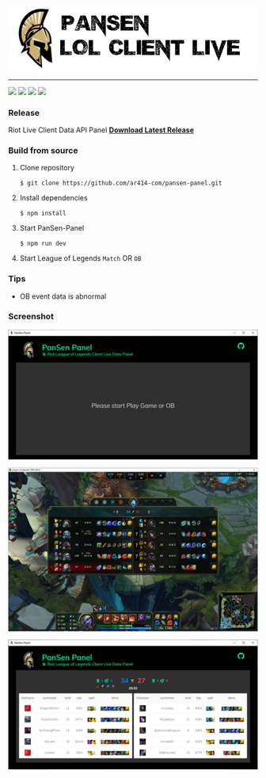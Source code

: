 ![PanSen Panel logo](./assets/title.png?raw=true)

----

![](https://img.shields.io/badge/build-passing-brightgreen)
![](https://img.shields.io/badge/stable-v1.0.0-blue)
![](https://img.shields.io/badge/downloads-108MB-orange)
![](https://img.shields.io/badge/coverage-100%25-green)
### Release
Riot Live Client Data API Panel **[Download Latest Release](https://github.com/ar414-com/pansen-panel/releases/latest)**

### Build from source
1. Clone repository 
    ```
    $ git clone https://github.com/ar414-com/pansen-panel.git
    ```
2. Install dependencies 
    ```
    $ npm install
    ```
3. Start PanSen-Panel   
    ```
    $ npm run dev
    ```
4. Start League of Legends `Match` OR `OB`

### Tips    
* OB event data is abnormal


### Screenshot
![PanSen Panel Wait](./assets/wait.png?row=true)    

![PanSen Panel Client](./assets/client.png?row=true)    

![PanSen Panel Live](./assets/live.png?row=true)




